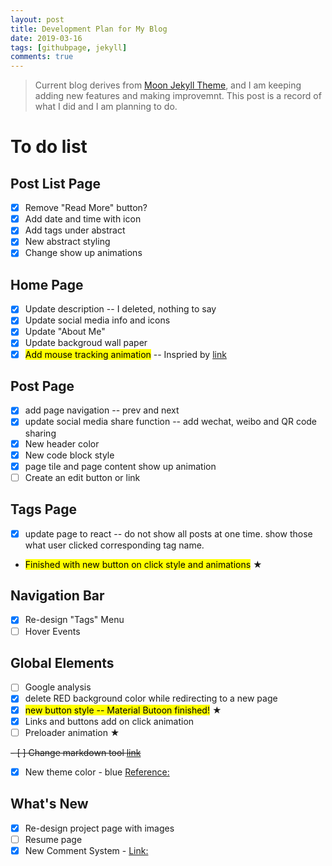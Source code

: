 ```yaml
---
layout: post
title: Development Plan for My Blog
date: 2019-03-16
tags: [githubpage, jekyll]
comments: true
---
```


>Current blog derives from [Moon Jekyll Theme](https://github.com/TaylanTatli/Moon), and I am keeping adding new features and making improvemnt. This post is a record of what I did and I am planning to do.

# To do list

## Post List Page

- [x] Remove "Read More" button?
- [x] Add date and time with icon
- [x] Add tags under abstract
- [x] New abstract styling
- [x] Change show up animations

## Home Page

- [x] Update description -- I deleted, nothing to say
- [x] Update social media info and icons
- [x] Update "About Me"
- [x] Update backgroud wall paper 
- [x] <mark>Add mouse tracking animation</mark> -- Inspried by [link](https://tympanus.net/Development/AnimatedHeaderBackgrounds/index.html)

## Post Page
- [x] add page navigation -- prev and next
- [x] update social media share function -- add wechat, weibo and QR code sharing
- [x] New header color
- [x] New code block style
- [x] page tile and page content show up animation
- [ ] Create an edit button or link

## Tags Page
- [x] update page to react -- do not show all posts at one time. show those what user clicked corresponding tag name. 
- <mark>Finished with new button on click style and animations</mark> ★ 

## Navigation Bar
- [x] Re-design "Tags" Menu
- [ ] Hover Events

## Global Elements
- [ ] Google analysis
- [x] delete RED background color while redirecting to a new page
- [x] <mark>new button style -- Material Butoon finished!</mark> ★ 
- [x] Links and buttons add on click animation
- [ ] Preloader animation ★ 

~~- [ ] Change markdown tool [link](https://github.com/github/jekyll-commonmark-ghpages)~~

- [x] New theme color - blue [Reference:](https://themes.muffingroup.com/betheme/nam-nec-felis-et-nibh-posuere/)

## What's New
- [x] Re-design project page with images
- [ ] Resume page
- [x] New Comment System - [Link:](https://valine.js.org/)
